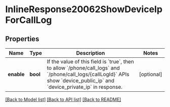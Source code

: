 # InlineResponse20062ShowDeviceIpForCallLog

## Properties
Name | Type | Description | Notes
------------ | ------------- | ------------- | -------------
**enable** | **bool** | If the value of this field is &#x60;true&#x60;, then to allow &#x60;/phone/call_logs&#x60; and &#x60;/phone/call_logs/{callLogId}&#x60; APIs show &#x60;device_public_ip&#x60; and &#x60;device_private_ip&#x60; in response. | [optional] 

[[Back to Model list]](../README.md#documentation-for-models) [[Back to API list]](../README.md#documentation-for-api-endpoints) [[Back to README]](../README.md)

